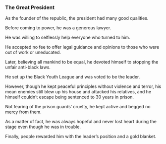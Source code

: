 ### The Great President

As the founder of the republic, the president had many good qualities. 

Before coming to power, he was a generous lawyer. 

He was willing to selflessly help everyone who turned to him. 

He accepted no fee to offer legal guidance and opinions to those who were out of work or uneducated. 

Later, believing all mankind to be equal, he devoted himself to stopping the unfair anti-black laws. 

He set up the Black Youth League and was voted to be the leader. 

However, though he kept peaceful principles without violence and terror, his mean enemies still blew up his house and attacked his relatives, and he himself couldn’t escape being sentenced to 30 years in prison.

Not fearing of the prison guards’ cruelty, he kept active and begged no mercy from them. 

As a matter of fact, he was always hopeful and never lost heart during the stage even though he was in trouble.

Finally, people rewarded him with the leader’s position and a gold blanket. 